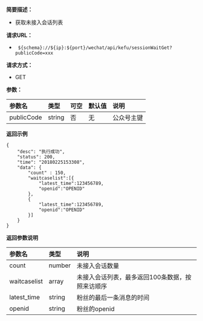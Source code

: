 **简要描述：** 

- 获取未接入会话列表

**请求URL：** 
- ` ${schema}://${ip}:${port}/wechat/api/kefu/sessionWaitGet?publicCode=xxx`
  
**请求方式：**
- GET

**参数：** 

| 参数名 | 类型 | 可空 | 默认值 | 说明 |
| :-- | :-- | :-- | :-- | :-- |
| publicCode | string | 否 | 无 | 公众号主键 |

 **返回示例**

``` 
{
    "desc": "执行成功",
    "status": 200,
    "time": "20180225153308",
    "data": {
        "count" : 150,
        "waitcaselist":[{
            "latest_time":123456789,
            "openid":"OPENID"
        },
        {
            "latest_time":123456789,
            "openid":"OPENID"
        }]
    }
}
```


**返回参数说明**

| 参数名 | 类型 | 说明 |
| :-- | :-- | :-- |
| count | number | 未接入会话数量 |
| waitcaselist | array | 未接入会话列表，最多返回100条数据，按照来访顺序 |
| latest_time | string | 粉丝的最后一条消息的时间 |
| openid | string | 粉丝的openid |





